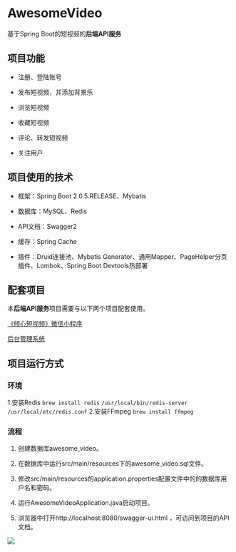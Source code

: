 # AwesomeVideo
基于Spring Boot的短视频的**后端API服务**

## 项目功能
+ 注册、登陆账号

+ 发布短视频，并添加背景乐

+ 浏览短视频

+ 收藏短视频

+ 评论、转发短视频

+ 关注用户

## 项目使用的技术

- 框架：Spring Boot 2.0.5.RELEASE、Mybatis

- 数据库：MySQL、Redis

- API文档：Swagger2

- 缓存：Spring Cache

- 插件：Druid连接池、Mybatis Generator、通用Mapper、PageHelper分页插件、Lombok、Spring Boot Devtools热部署


## 配套项目

  本**后端API服务**项目需要与以下两个项目配套使用。

  <a href="https://github.com/fandongtongxue/AwesomeVideoWxApp">《倾心短视频》微信小程序</a>

  <a href="https://github.com/fandongtongxue/AwesomeVideoAdmin">后台管理系统</a>

## 项目运行方式
### 环境
1.安装Redis
```brew install redis```
```/usr/local/bin/redis-server /usr/local/etc/redis.conf```
2.安装FFmpeg
```brew install ffmpeg```
### 流程
1. 创建数据库awesome_video。

2. 在数据库中运行src/main/resources下的awesome_video.sql文件。

3. 修改src/main/resources的application.properties配置文件中的的数据库用户名和密码。

4. 运行AwesomeVideoApplication.java启动项目。

5. 浏览器中打开http://localhost:8080/swagger-ui.html ，可访问到项目的API文档。

<img src="https://raw.githubusercontent.com/lkmc2/AwesomeVideo/master/picture/swagger2%E6%88%AA%E5%9B%BE.png"/>
